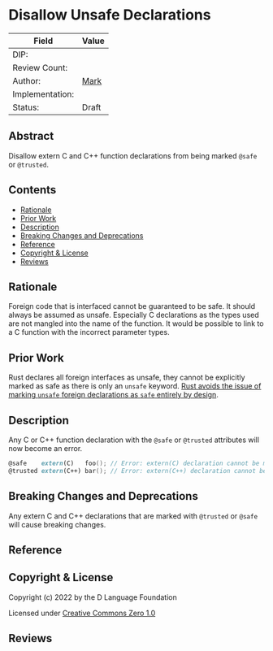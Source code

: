 # Disallow Unsafe Declarations

| Field           | Value                                                           |
|-----------------|-----------------------------------------------------------------|
| DIP:            |                                                                 |
| Review Count:   |                                                                 |
| Author:         | [Mark](markleaf131313@gmail.com)                                |
| Implementation: |                                                                 |
| Status:         | Draft                                                           |

## Abstract

Disallow extern C and C++ function declarations from being marked `@safe` or `@trusted`.

## Contents
* [Rationale](#rationale)
* [Prior Work](#prior-work)
* [Description](#description)
* [Breaking Changes and Deprecations](#breaking-changes-and-deprecations)
* [Reference](#reference)
* [Copyright & License](#copyright--license)
* [Reviews](#reviews)

## Rationale

Foreign code that is interfaced cannot be guaranteed to be safe. It should always be assumed as unsafe. Especially C declarations as the types used are not mangled into the name of the function. It would be possible to link to a C function with the incorrect parameter types.

## Prior Work

Rust declares all foreign interfaces as unsafe, they cannot be explicitly marked as safe as there is only an `unsafe` keyword. [Rust avoids the issue of marking `unsafe` foreign declarations as `safe` entirely by design](https://doc.rust-lang.org/nomicon/ffi.html).

## Description

Any C or C++ function declaration with the `@safe` or `@trusted` attributes will now become an error.

```D
@safe    extern(C)   foo(); // Error: extern(C) declaration cannot be marked as `@safe`.
@trusted extern(C++) bar(); // Error: extern(C++) declaration cannot be marked as `@trusted`.
```

## Breaking Changes and Deprecations

Any extern C and C++ declarations that are marked with `@trusted` or `@safe` will cause breaking changes.

## Reference


## Copyright & License

Copyright (c) 2022 by the D Language Foundation

Licensed under [Creative Commons Zero 1.0](https://creativecommons.org/publicdomain/zero/1.0/legalcode.txt)

## Reviews

